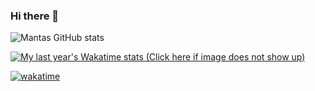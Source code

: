 ### Hi there 👋

![Mantas GitHub stats](https://github-readme-stats.vercel.app/api?username=mantasmikal&count_private=true&show_icons=true)

[![My last year's Wakatime stats (Click here if image does not show up)](https://github-readme-stats.vercel.app/api/wakatime?username=MantasMikal&layout=compact&langs_count=15&custom_title=Last%20year%27s%20stats)](https://wakatime.com/@MantasMikal)

[![wakatime](https://wakatime.com/badge/user/62182f60-e047-4560-acb5-d848d0b06ce1.svg)](https://wakatime.com/@62182f60-e047-4560-acb5-d848d0b06ce1)
